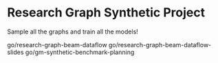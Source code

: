 # Research Graph Synthetic Project

Sample all the graphs and train all the models!

go/research-graph-beam-dataflow
go/research-graph-beam-dataflow-slides
go/gm-synthetic-benchmark-planning

